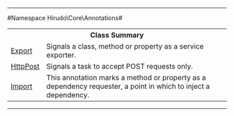 

- - -

#Namespace Hirudo\Core\Annotations#

<table class="title">
<tr><th colspan="2" class="title">Class Summary</th></tr>
<tr><td class="name"><a href="https://github.com/JeyDotC/Hirudo-docs/blob/master/hirudo/core/annotations/export.html">Export</a></td><td class="description">Signals a class, method or property as a service exporter.</td></tr>
<tr><td class="name"><a href="https://github.com/JeyDotC/Hirudo-docs/blob/master/hirudo/core/annotations/httppost.html">HttpPost</a></td><td class="description">Signals a task to accept POST requests only.</td></tr>
<tr><td class="name"><a href="https://github.com/JeyDotC/Hirudo-docs/blob/master/hirudo/core/annotations/import.html">Import</a></td><td class="description">This annotation marks a method or property as a dependency requester, a point in which
to inject a dependency.</td></tr>
</table>

- - -

